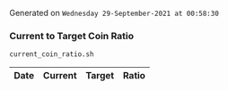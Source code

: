 Generated on `Wednesday 29-September-2021 at 00:58:30`

### Current to Target Coin Ratio
`current_coin_ratio.sh`

Date|Current|Target|Ratio
---|---|---|---
